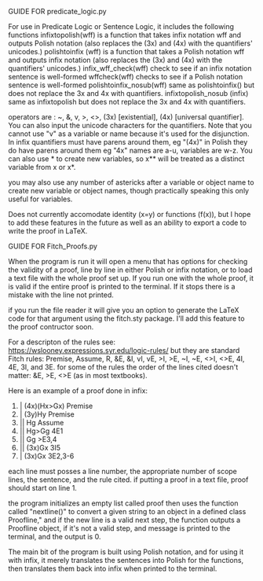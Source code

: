 GUIDE FOR
predicate_logic.py 

For use in Predicate Logic or Sentence Logic, it includes the following functions
infixtopolish(wff) is a function that takes infix notation wff and outputs Polish notation (also replaces the (3x) and (4x) with the quantifiers' unicodes.)
polishtoinfix (wff) is a function that takes a Polish notation wff and outputs infix notation (also replaces the (3x) and (4x) with the quantifiers' unicodes.)
infix_wff_check(wff) check to see if an infix notation sentence is well-formed
wffcheck(wff) checks to see if a Polish notation sentence is well-formed 
polishtoinfix_nosub(wff) same as polishtoinfix() but does not replace the 3x and 4x with quantifiers.
infixtopolish_nosub (infix) same as infixtopolish but does not replace the 3x and 4x with quantifiers.

operators are : ~, &, v, >, <>, (3x) [existential], (4x) [universal quantifier]. You can also input the unicode characters for the quantifiers. Note that you cannot use "v" as a variable or name because it's used for the disjunction. In infix quantifiers must have parens around them, eg "(4x)" in Polish they do have parens around them eg "4x"
names are a-u, variables are w-z. You can also use * to create new variables, so x** will be treated as a distinct variable from x or x*.

you may also use any number of astericks after a variable or object name to create new variable or object names, though practically speaking this only useful for variables.

Does not currently accomodate identity (x=y) or functions (f(x)), but I hope to add these features in the future as well as an ability to export a code to write the proof in LaTeX.

GUIDE FOR
Fitch_Proofs.py

When the program is run it will open a menu that has options for checking the validity of a proof, line by line in either Polish or infix notation, or to load a text file with the whole proof set up.
If you run one with the whole proof, it is valid if the entire proof is printed to the terminal. If it stops there is a mistake with the line not printed.

if you run the file reader it will give you an option to generate the LaTeX code for that argument using the fitch.sty package. I'll add this feature to the proof contructor soon.

For a descripton of the rules see: https://wslooney.expressions.syr.edu/logic-rules/
but they are standard Fitch rules:
Premise, Assume, R, &E, &I, vI, vE, >I, >E, ~I, ~E, <>I, <>E, 4I, 4E, 3I, and 3E.
for some of the rules the order of the lines cited doesn't matter: &E, >E, <>E (as in most textbooks).

Here is an example of a proof done in infix:

1. | (4x)(Hx>Gx) Premise
2. | (3y)Hy Premise
3. || Hg Assume
4. || Hg>Gg  4E1
5. || Gg   >E3,4
6. || (3x)Gx 3I5
7. | (3x)Gx 3E2,3-6

each line must posses a line number, the appropriate number of scope lines, the sentence, and the rule cited.
if putting a proof in a text file, proof should start on line 1.

the program initializes an empty list called proof then uses the function called "nextline()" to convert a given string to an object in a defined class Proofline,"
and if the new line is a valid next step, the function outputs a Proofline object, if it's not a valid step, and message is printed to the terminal, and the output is 0.

The main bit of the program is built using Polish notation, and for using it with infix, it merely translates the sentences into Polish for the functions,
then translates them back into infix when printed to the terminal.
